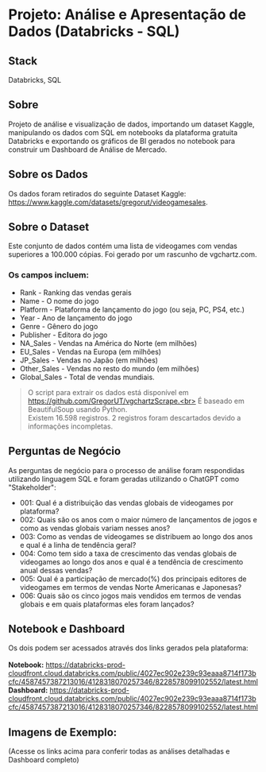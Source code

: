 # **Projeto: Análise e Apresentação de Dados (Databricks - SQL)**

## **Stack**
Databricks, SQL

## **Sobre**
Projeto de análise e visualização de dados, importando um dataset Kaggle, manipulando os dados com SQL em notebooks da plataforma gratuita Databricks e exportando os gráficos de BI gerados no notebook para construir um Dashboard de Análise de Mercado.

## **Sobre os Dados**
Os dados foram retirados do seguinte Dataset Kaggle: https://www.kaggle.com/datasets/gregorut/videogamesales.

## Sobre o Dataset
Este conjunto de dados contém uma lista de videogames com vendas superiores a 100.000 cópias. Foi gerado por um rascunho de vgchartz.com.

### Os campos incluem:
- Rank - Ranking das vendas gerais
- Name - O nome do jogo
- Platform - Plataforma de lançamento do jogo (ou seja, PC, PS4, etc.)
- Year - Ano de lançamento do jogo
- Genre - Gênero do jogo
- Publisher - Editora do jogo
- NA_Sales - Vendas na América do Norte (em milhões)
- EU_Sales - Vendas na Europa (em milhões)
- JP_Sales - Vendas no Japão (em milhões)
- Other_Sales - Vendas no resto do mundo (em milhões)
- Global_Sales - Total de vendas mundiais.

> O script para extrair os dados está disponível em https://github.com/GregorUT/vgchartzScrape.<br>
> É baseado em BeautifulSoup usando Python.<br>
> Existem 16.598 registros. 2 registros foram descartados devido a informações incompletas.

## Perguntas de Negócio
As perguntas de negócio para o processo de análise foram respondidas utilizando linguagem SQL e foram geradas utilizando o ChatGPT como "Stakeholder": 
- 001: Qual é a distribuição das vendas globais de videogames por plataforma?<br>
- 002: Quais são os anos com o maior número de lançamentos de jogos e como as vendas globais variam nesses anos?<br>
- 003: Como as vendas de videogames se distribuem ao longo dos anos e qual é a linha de tendência geral?<br>
- 004: Como tem sido a taxa de crescimento das vendas globais de videogames ao longo dos anos e qual é a tendência de crescimento anual dessas vendas?<br>
- 005: Qual é a participação de mercado(%) dos principais editores de videogames em termos de vendas Norte Americanas e Japonesas?<br>
- 006: Quais são os cinco jogos mais vendidos em termos de vendas globais e em quais plataformas eles foram lançados?<br>

## Notebook e Dashboard
Os dois podem ser acessados através dos links gerados pela plataforma:<br><br>
**Notebook:** https://databricks-prod-cloudfront.cloud.databricks.com/public/4027ec902e239c93eaaa8714f173bcfc/4587457387213016/4128318070257346/8228578099102552/latest.html<br>
**Dashboard:** https://databricks-prod-cloudfront.cloud.databricks.com/public/4027ec902e239c93eaaa8714f173bcfc/4587457387213016/4128318070257346/8228578099102552/latest.html

## Imagens de Exemplo:
(Acesse os links acima para conferir todas as análises detalhadas e Dashboard completo)
